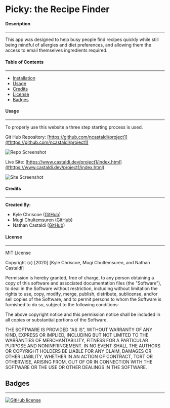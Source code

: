# Picky: the Recipe Finder

#### Description 
---

This app was designed to help busy people find recipes quickly while still being mindful of allergies and diet preferences, and allowing them the access to email themselves ingredients required.
#### Table of Contents
---

* [Installation](#installation)
* [Usage](#usage)
* [Credits](#credits)
* [License](#license)
* [Badges](#badges)

#### Usage
---
To properly use this website a three step starting process is used.


Git Hub Repository: [https://github.com/ncastaldi/project1](#https://github.com/ncastaldi/project1)

![Repo Screenshot](./assets/images/repo-screenshot.png)

Live Site: [https://www.castaldi.dev/project1/index.html](#https://www.castaldi.dev/project1/index.html)

![Site Screenshot](./assets/images/site-screenshot.png)
#### Credits
---

**Created By:**
* Kyle Chriscoe ([GitHub](https://github.com/Udunomancer))
* Mugi Chultemsuren ([GitHub](https://github.com/mugich))
* Nathan Castaldi ([GitHub](https://github.com/ncastaldi))

#### License
---

MIT License

Copyright (c) [2020] [Kyle Chriscoe, Mugi Chultemsuren, and Nathan Castaldi]

Permission is hereby granted, free of charge, to any person obtaining a copy
of this software and associated documentation files (the "Software"), to deal
in the Software without restriction, including without limitation the rights
to use, copy, modify, merge, publish, distribute, sublicense, and/or sell
copies of the Software, and to permit persons to whom the Software is
furnished to do so, subject to the following conditions:

The above copyright notice and this permission notice shall be included in all
copies or substantial portions of the Software.

THE SOFTWARE IS PROVIDED "AS IS", WITHOUT WARRANTY OF ANY KIND, EXPRESS OR
IMPLIED, INCLUDING BUT NOT LIMITED TO THE WARRANTIES OF MERCHANTABILITY,
FITNESS FOR A PARTICULAR PURPOSE AND NONINFRINGEMENT. IN NO EVENT SHALL THE
AUTHORS OR COPYRIGHT HOLDERS BE LIABLE FOR ANY CLAIM, DAMAGES OR OTHER
LIABILITY, WHETHER IN AN ACTION OF CONTRACT, TORT OR OTHERWISE, ARISING FROM,
OUT OF OR IN CONNECTION WITH THE SOFTWARE OR THE USE OR OTHER DEALINGS IN THE
SOFTWARE.
## Badges
---

[![GitHub license](https://img.shields.io/github/license/ncastaldi/project2-krypton?style=for-the-badge)](https://github.com/ncastaldi/project2-krypton/blob/main/LICENSE)
